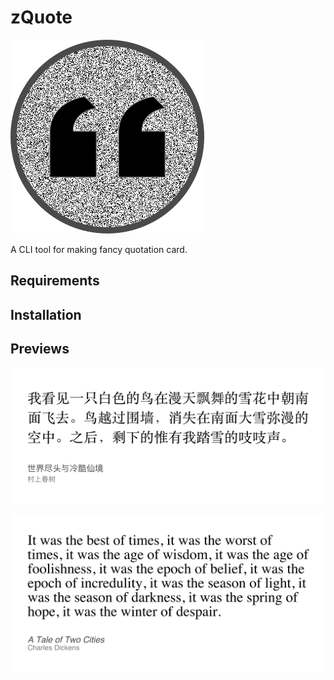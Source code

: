 # zQuote

![logo](./img/logo.png)

A CLI tool for making fancy quotation card.

## Requirements

## Installation

## Previews

![preview-zh](./img/preview-zh.png)

![preview-en](./img/preview-en.png)